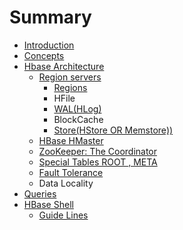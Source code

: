 # Summary

* [Introduction](README.md)
* [Concepts](concepts.md)
* [Hbase Architecture](hbase-architecture.md)
  * [Region servers](hbase-architecture/region-servers.md)
    * [Regions](hbase-architecture/region-servers/regions.md)
    * HFile
    * [WAL\(HLog\)](hbase-architecture/region-servers/hlog.md)
    * BlockCache
    * [Store\(HStore OR Memstore\)\)](hbase-architecture/region-servers/storehstore-or-memstore.md)
  * [HBase HMaster](hbase-architecture/hbase-hmaster.md)
  * [ZooKeeper: The Coordinator](hbase-architecture/zookeeper-the-coordinator.md)
  * [Special Tables ROOT , META](hbase-architecture/special-tables-root-meta.md)
  * [Fault Tolerance](hbase-architecture/fault-tolerance.md)
  * Data Locality
* [Queries](queries.md)
* [HBase Shell](hbase-shell.md)
  * [Guide Lines](hbase-shell/guide-lines.md)

